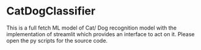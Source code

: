 # CatDogClassifier
This is a full fetch ML model of Cat/ Dog recognition model with the implementation of streamlit which provides an interface to act on it.
Please open the py scripts for the source code.
